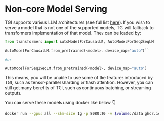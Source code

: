 # Non-core Model Serving

TGI supports various LLM architectures (see full list [here](https://github.com/huggingface/text-generation-inference#optimized-architectures)). If you wish to serve a model that is not one of the supported models, TGI will fallback to transformers implementation of that model. They can be loaded by:

```python
from transformers import AutoModelForCausalLM, AutoModelForSeq2SeqLM

AutoModelForCausalLM.from_pretrained(<model>, device_map="auto")``

#or

AutoModelForSeq2SeqLM.from_pretrained(<model>, device_map="auto")
```

This means, you will be unable to use some of the features introduced by TGI, such as tensor-parallel sharding or flash attention. However, you can still get many benefits of TGI, such as continuous batching, or streaming outputs.

You can serve these models using docker like below 👇 

```bash
docker run --gpus all --shm-size 1g -p 8080:80 -v $volume:/data ghcr.io/huggingface/text-generation-inference:latest --model-id gpt2
```

